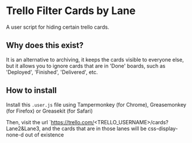 # Trello Filter Cards by Lane

A user script for hiding certain trello cards.

## Why does this exist?
It is an alternative to archiving, it keeps the cards visible to everyone else, but it allows you to ignore cards that are in 'Done' boards, such as 'Deployed', 'Finished', 'Delivered', etc.

## How to install

Install this `.user.js` file using Tampermonkey (for Chrome), Greasemonkey (for Firefox) or Greasekit (for Safari)

Then, visit the url `https://trello.com/<TRELLO_USERNAME>/cards?Lane2&Lane3, and the cards that are in those lanes will be css-display-none-d out of existence
